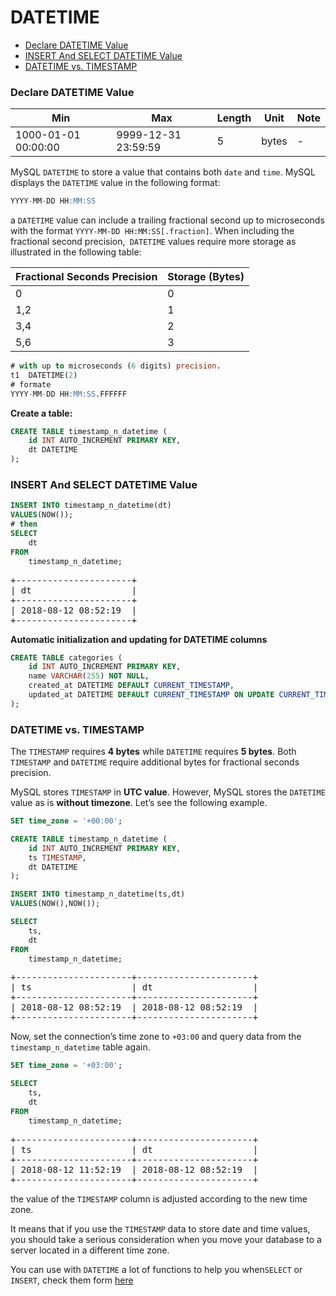 # DATETIME

* [Declare DATETIME Value](#declare-datetime-value)
* [INSERT And SELECT DATETIME Value](#insert-and-select-datetime-value)
* [DATETIME vs. TIMESTAMP](#datetime-vs-timestamp)

### Declare DATETIME Value
Min | Max | Length | Unit | Note
---|---|---|---|---|
1000-01-01 00:00:00 | 9999-12-31 23:59:59 | 5 |  bytes | -

MySQL `DATETIME` to store a value that contains both `date` and `time`. MySQL displays the `DATETIME` value in the following format:

```sql
YYYY-MM-DD HH:MM:SS
```

a `DATETIME` value can include a trailing fractional second up to microseconds with the format `YYYY-MM-DD HH:MM:SS[.fraction]`. When including the fractional second precision,` DATETIME` values require more storage as illustrated in the following table:

Fractional Seconds Precision | Storage (Bytes)
---|---|
0 | 0
1,2 | 1
3,4 | 2
5,6 | 3

```sql
# with up to microseconds (6 digits) precision.
t1  DATETIME(2)
# formate
YYYY-MM-DD HH:MM:SS.FFFFFF
```

**Create a table:**

```sql
CREATE TABLE timestamp_n_datetime (
    id INT AUTO_INCREMENT PRIMARY KEY,
    dt DATETIME
);
```

### INSERT And SELECT DATETIME Value
```sql
INSERT INTO timestamp_n_datetime(dt)
VALUES(NOW());
# then
SELECT
    dt
FROM
    timestamp_n_datetime;
```

<pre>
+----------------------+
| dt                   |
+----------------------+
| 2018-08-12 08:52:19  |
+----------------------+
</pre>

**Automatic initialization and updating for DATETIME columns**

```sql
CREATE TABLE categories (
    id INT AUTO_INCREMENT PRIMARY KEY,
    name VARCHAR(255) NOT NULL,
    created_at DATETIME DEFAULT CURRENT_TIMESTAMP,
    updated_at DATETIME DEFAULT CURRENT_TIMESTAMP ON UPDATE CURRENT_TIMESTAMP
);
```

### DATETIME vs. TIMESTAMP

The `TIMESTAMP` requires **4 bytes** while `DATETIME` requires **5 bytes**. Both `TIMESTAMP` and `DATETIME` require additional bytes for fractional seconds precision.

MySQL stores `TIMESTAMP` in **UTC value**. However, MySQL stores the `DATETIME` value as is **without timezone**. Let’s see the following example.

```sql
SET time_zone = '+00:00';

CREATE TABLE timestamp_n_datetime (
    id INT AUTO_INCREMENT PRIMARY KEY,
    ts TIMESTAMP,
    dt DATETIME
);

INSERT INTO timestamp_n_datetime(ts,dt)
VALUES(NOW(),NOW());

SELECT
    ts,
    dt
FROM
    timestamp_n_datetime;
```

<pre>
+----------------------+----------------------+
| ts                   | dt                   |
+----------------------+----------------------+
| 2018-08-12 08:52:19  | 2018-08-12 08:52:19  |
+----------------------+----------------------+
</pre>

Now, set the connection’s time zone to `+03:00` and query data from the `timestamp_n_datetime` table again.

```sql
SET time_zone = '+03:00';

SELECT
    ts,
    dt
FROM
    timestamp_n_datetime;
```

<pre>
+----------------------+----------------------+
| ts                   | dt                   |
+----------------------+----------------------+
| 2018-08-12 11:52:19  | 2018-08-12 08:52:19  |
+----------------------+----------------------+
</pre>

the value of the `TIMESTAMP` column is adjusted according to the new time zone.

It means that if you use the `TIMESTAMP` data to store date and time values, you should take a serious consideration when you move your database to a server located in a different time zone.

You can use with `DATETIME` a lot of functions to help you when`SELECT` or `INSERT`, check them form [here](../functions)
